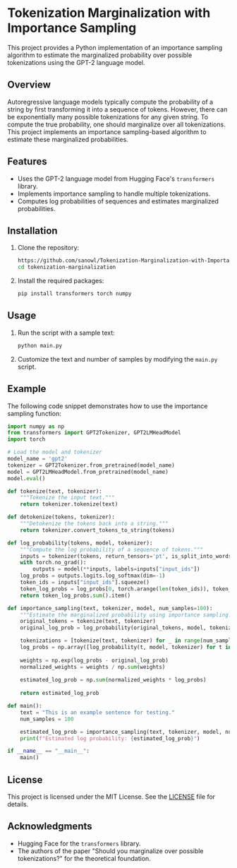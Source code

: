 




# Tokenization Marginalization with Importance Sampling

This project provides a Python implementation of an importance sampling algorithm to estimate the marginalized probability over possible tokenizations using the GPT-2 language model.

## Overview

Autoregressive language models typically compute the probability of a string by first transforming it into a sequence of tokens. However, there can be exponentially many possible tokenizations for any given string. To compute the true probability, one should marginalize over all tokenizations. This project implements an importance sampling-based algorithm to estimate these marginalized probabilities.

## Features

- Uses the GPT-2 language model from Hugging Face's `transformers` library.
- Implements importance sampling to handle multiple tokenizations.
- Computes log probabilities of sequences and estimates marginalized probabilities.

## Installation

1. Clone the repository:
    ```sh
    https://github.com/sanowl/Tokenization-Marginalization-with-Importance-Sampling.git
    cd tokenization-marginalization
    ```

2. Install the required packages:
    ```sh
    pip install transformers torch numpy
    ```

## Usage

1. Run the script with a sample text:
    ```sh
    python main.py
    ```

2. Customize the text and number of samples by modifying the `main.py` script.

## Example

The following code snippet demonstrates how to use the importance sampling function:

```python
import numpy as np
from transformers import GPT2Tokenizer, GPT2LMHeadModel
import torch

# Load the model and tokenizer
model_name = 'gpt2'
tokenizer = GPT2Tokenizer.from_pretrained(model_name)
model = GPT2LMHeadModel.from_pretrained(model_name)
model.eval()

def tokenize(text, tokenizer):
    """Tokenize the input text."""
    return tokenizer.tokenize(text)

def detokenize(tokens, tokenizer):
    """Detokenize the tokens back into a string."""
    return tokenizer.convert_tokens_to_string(tokens)

def log_probability(tokens, model, tokenizer):
    """Compute the log probability of a sequence of tokens."""
    inputs = tokenizer(tokens, return_tensors='pt', is_split_into_words=True)
    with torch.no_grad():
        outputs = model(**inputs, labels=inputs["input_ids"])
    log_probs = outputs.logits.log_softmax(dim=-1)
    token_ids = inputs["input_ids"].squeeze()
    token_log_probs = log_probs[0, torch.arange(len(token_ids)), token_ids]
    return token_log_probs.sum().item()

def importance_sampling(text, tokenizer, model, num_samples=100):
    """Estimate the marginalized probability using importance sampling."""
    original_tokens = tokenize(text, tokenizer)
    original_log_prob = log_probability(original_tokens, model, tokenizer)

    tokenizations = [tokenize(text, tokenizer) for _ in range(num_samples)]
    log_probs = np.array([log_probability(t, model, tokenizer) for t in tokenizations])
    
    weights = np.exp(log_probs - original_log_prob)
    normalized_weights = weights / np.sum(weights)
    
    estimated_log_prob = np.sum(normalized_weights * log_probs)
    
    return estimated_log_prob

def main():
    text = "This is an example sentence for testing."
    num_samples = 100

    estimated_log_prob = importance_sampling(text, tokenizer, model, num_samples=num_samples)
    print(f"Estimated log probability: {estimated_log_prob}")

if __name__ == "__main__":
    main()
```

## License

This project is licensed under the MIT License. See the [LICENSE](LICENSE) file for details.

## Acknowledgments

- Hugging Face for the `transformers` library.
- The authors of the paper "Should you marginalize over possible tokenizations?" for the theoretical foundation.
